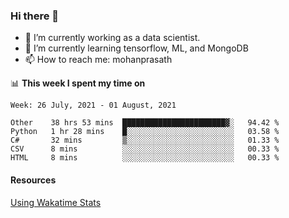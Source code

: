 ### Hi there 👋

- 🔭 I’m currently working as a data scientist.
- 🌱 I’m currently learning tensorflow, ML, and MongoDB
- 📫 How to reach me: mohanprasath

📊 **This week I spent my time on**
<!--START_SECTION:waka-->
```text
Week: 26 July, 2021 - 01 August, 2021

Other    38 hrs 53 mins  ███████████████████████▓░   94.42 % 
Python   1 hr 28 mins    █░░░░░░░░░░░░░░░░░░░░░░░░   03.58 % 
C#       32 mins         ▒░░░░░░░░░░░░░░░░░░░░░░░░   01.33 % 
CSV      8 mins          ░░░░░░░░░░░░░░░░░░░░░░░░░   00.33 % 
HTML     8 mins          ░░░░░░░░░░░░░░░░░░░░░░░░░   00.33 % 
```
<!--END_SECTION:waka-->

#### Resources
[Using Wakatime Stats](https://github.com/marketplace/actions/waka-readme)
